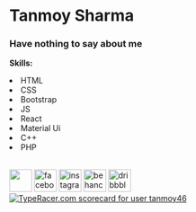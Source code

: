 # Tanmoy Sharma
### Have nothing to say about me 

<strong>Skills:</strong>
<li>HTML</li>
<li>CSS</li>
<li>Bootstrap</li>
<li>JS</li>
<li>React</li>
<li>Material Ui</li>
<li>C++</li>
<li>PHP</li>


<br>

[<img src='https://www.kindpng.com/picc/m/255-2558173_github-logo-png-transparent-png.png' height='40'>](https://github.com/tanmoy108)  [<img src='https://upload.wikimedia.org/wikipedia/commons/4/44/Facebook_Logo.png' alt='facebook' height='40'>](https://www.facebook.com/shtanmoy108)  [<img src='https://upload.wikimedia.org/wikipedia/commons/thumb/a/a5/Instagram_icon.png/2048px-Instagram_icon.png' alt='instagram' height='40'>](https://www.instagram.com/shtanmoy108/)  [<img src='https://www.seekpng.com/png/full/302-3020963_behance-icon-png-social-media-vector-behance-behance.png' alt='behance' height='40'>](https://www.behance.net/tanmoy46)  [<img src='https://cdn.freebiesupply.com/logos/large/2x/dribbble-icon-1-logo-png-transparent.png' alt='dribbble' height='40'>](https://dribbble.com/tanmoy46)  
<a href="https://data.typeracer.com/pit/profile?user=tanmoy46&ref=badge" target="_top"><img src="https://data.typeracer.com/misc/badge?user=tanmoy46" border="0" alt="TypeRacer.com scorecard for user tanmoy46"/></a>
